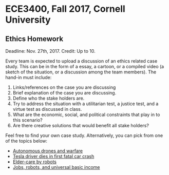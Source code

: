 # ECE3400, Fall 2017, Cornell University

## Ethics Homework

Deadline: Nov. 27th, 2017.
Credit: Up to 10.

Every team is expected to upload a discussion of an ethics related case study. This can be in the form of a essay, a cartoon, or a compiled video (a sketch of the situation, or a discussion among the team members). 
The hand-in must include:
1. Links/references on the case you are discussing
2. Brief explanation of the case you are discussing.
3. Define who the stake holders are.
4. Try to address the situation with a utilitarian test, a justice test, and a virtue test as discussed in class.
5. What are the economic, social, and political constraints that play in to this scenario?
6. Are there creative solutions that would benefit all stake holders?

Feel free to find your own case study. Alternatively, you can pick from one of the topics below:

* [Autonomous drones and warfare](https://www.nato.int/docu/review/2017/Also-in-2017/autonomous-military-drones-no-longer-science-fiction/EN/index.htm)
* [Tesla driver dies in first fatal car crash](https://www.theguardian.com/technology/2016/jun/30/tesla-autopilot-death-self-driving-car-elon-musk)
* [Elder-care by robots](http://www.businessinsider.com/japan-developing-carebots-for-elderly-care-2015-11)
* [Jobs, robots, and universal basic income](https://www.wired.com/story/men-will-lost-the-most-jobs-to-robots/)
